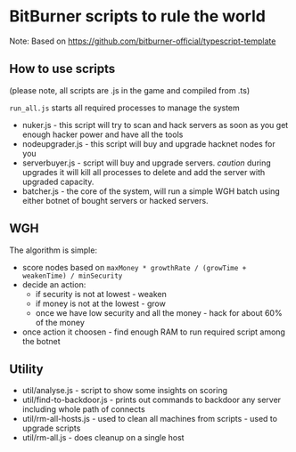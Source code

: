 # BitBurner scripts to rule the world

Note: Based on https://github.com/bitburner-official/typescript-template

## How to use scripts

(please note, all scripts are .js in the game and compiled from .ts)

`run_all.js` starts all required processes to manage the system
* nuker.js - this script will try to scan and hack servers as soon as you get enough hacker power and have all the tools
* nodeupgrader.js - this script will buy and upgrade hacknet nodes for you
* serverbuyer.js - script will buy and upgrade servers. *caution* during upgrades it will kill all processes to delete and add the server with upgraded capacity.
* batcher.js - the core of the system, will run a simple WGH batch using either botnet of bought servers or hacked servers.

## WGH 

The algorithm is simple:

* score nodes based on `maxMoney * growthRate / (growTime + weakenTime) / minSecurity`
* decide an action:
  * if security is not at lowest - weaken
  * if money is not at the lowest - grow
  * once we have low security and all the money - hack for about 60% of the money
* once action it choosen - find enough RAM to run required script among the botnet

## Utility

* util/analyse.js - script to show some insights on scoring
* util/find-to-backdoor.js - prints out commands to backdoor any server including whole path of connects
* util/rm-all-hosts.js - used to clean all machines from scripts - used to upgrade scripts
* util/rm-all.js - does cleanup on a single host